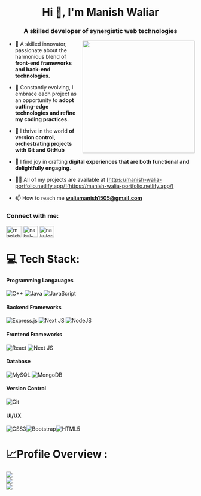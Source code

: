 
<h1 align="center">Hi 👋, I'm Manish Waliar</h1>
<h3 align="center">A skilled developer of synergistic web technologies</h3>
<img align="right" width="300" src="https://cdn.dribbble.com/users/239755/screenshots/3019824/dave_coding_dribbble.gif">

- 👻 A skilled innovator, passionate about the harmonious blend of **front-end frameworks and back-end technologies.**

- 🌱 Constantly evolving, I embrace each project as an opportunity to **adopt cutting-edge technologies and refine my coding practices.**

- 👯 I thrive in the world **of version control, orchestrating projects with Git and GitHub**

- 🤝 I find joy in crafting **digital experiences that are both functional and delightfully engaging**.

- 👨‍💻 All of my projects are available at [https://manish-walia-portfolio.netlify.app/](https://manish-walia-portfolio.netlify.app/)

- 📫 How to reach me **waliamanish1505@gmail.com**

<h3 align="left">Connect with me:</h3>
<p align="left">
<l
<a href="https://linkedin.com/in/manish-walia-22b49121b/" target="blank"><img align="center" src="https://raw.githubusercontent.com/rahuldkjain/github-profile-readme-generator/master/src/images/icons/Social/linked-in-alt.svg" alt="manish-walia-22b49121b" height="30" width="40" /></a>
<a href="https://leetcode.com/u/Manish_1142/" target="blank"><img align="center" src="https://raw.githubusercontent.com/rahuldkjain/github-profile-readme-generator/master/src/images/icons/Social/leet-code.svg" alt="nakul-grover" height="30" width="40" /></a>
<a href="https://www.geeksforgeeks.org/user/manish1614be20/" target="blank"><img align="center" src="https://raw.githubusercontent.com/rahuldkjain/github-profile-readme-generator/master/src/images/icons/Social/geeks-for-geeks.svg" alt="nakulgrover412" height="30" width="40" /></a>
</p>



# 💻 Tech Stack:
#### Programming Langauages
![C++](https://img.shields.io/badge/c++-%2300599C.svg?style=for-the-badge&logo=c%2B%2B&logoColor=white) ![Java](https://img.shields.io/badge/java-%23ED8B00.svg?style=for-the-badge&logo=java&logoColor=white)  ![JavaScript](https://img.shields.io/badge/javascript-%23323330.svg?style=for-the-badge&logo=javascript&logoColor=%23F7DF1E) 
#### Backend Frameworks
![Express.js](https://img.shields.io/badge/express.js-%23404d59.svg?style=for-the-badge&logo=express&logoColor=%2361DAFB) ![Next JS](https://img.shields.io/badge/Next-black?style=for-the-badge&logo=next.js&logoColor=white) ![NodeJS](https://img.shields.io/badge/node.js-6DA55F?style=for-the-badge&logo=node.js&logoColor=white) 
#### Frontend Frameworks
![React](https://img.shields.io/badge/react-%2320232a.svg?style=for-the-badge&logo=react&logoColor=%2361DAFB) ![Next JS](https://img.shields.io/badge/Next-black?style=for-the-badge&logo=next.js&logoColor=white)
#### Database
![MySQL](https://img.shields.io/badge/mysql-%2300f.svg?style=for-the-badge&logo=mysql&logoColor=white) ![MongoDB](https://img.shields.io/badge/MongoDB-%234ea94b.svg?style=for-the-badge&logo=mongodb&logoColor=white)  
#### Version Control
![Git](https://img.shields.io/badge/git-black?style=for-the-badge&logo=git&logoColor=white)
#### UI/UX
![CSS3](https://img.shields.io/badge/css3-%231572B6.svg?style=for-the-badge&logo=css3&logoColor=white)![Bootstrap](https://img.shields.io/badge/Bootstrap-black?style=for-the-badge&logo=bootstrap&logoColor=white)![HTML5](https://img.shields.io/badge/html5-%23E34F26.svg?style=for-the-badge&logo=html5&logoColor=white)

#  📈Profile Overview :
![](https://github-readme-stats.vercel.app/api?username=manish15walia&theme=dracula&hide_border=false&include_all_commits=false&count_private=true)<br/>
![](https://github-readme-streak-stats.herokuapp.com/?user=manish15walia&theme=dracula&hide_border=false)<br/>
![](https://github-readme-stats.vercel.app/api/top-langs/?username=manish15walia&theme=dracula&hide_border=false&include_all_commits=true&count_private=true&layout=compact)


